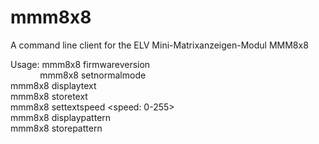 # mmm8x8
A command line client for the ELV Mini-Matrixanzeigen-Modul MMM8x8

Usage: mmm8x8 <serial device> firmwareversion  
&nbsp;&nbsp;&nbsp;&nbsp;&nbsp;&nbsp;&nbsp;&nbsp;&nbsp;&nbsp;&nbsp;&nbsp;mmm8x8 <serial device> setnormalmode  
       mmm8x8 <serial device> displaytext <text>  
       mmm8x8 <serial device> storetext <text>  
       mmm8x8 <serial device> settextspeed <speed: 0-255>  
       mmm8x8 <serial device> displaypattern <inputfile>  
       mmm8x8 <serial device> storepattern <inputfile>  

